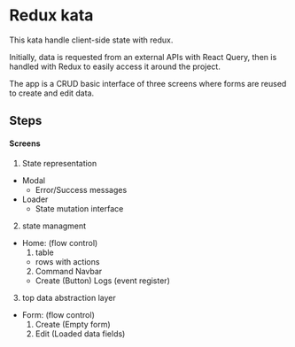 # Redux kata
This kata handle client-side state with redux.

Initially, data is requested from an external APIs with React Query, then is handled with Redux to easily access it around the project.

The app is a CRUD basic interface of three screens where forms are reused to create and edit data.


## Steps

#### Screens

1. State representation
  - Modal
    * Error/Success messages
  - Loader
    * State mutation interface


2. state managment
  - Home: (flow control)
    1. table
      * rows with actions
    2. Command Navbar
      * Create (Button) Logs (event register)


3. top data abstraction layer
  - Form: (flow control)
    1. Create (Empty form)
    2. Edit (Loaded data fields)
